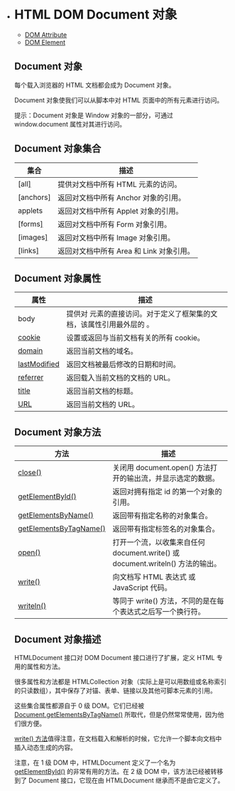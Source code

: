- # HTML DOM Document 对象

  - [DOM Attribute](https://www.w3school.com.cn/jsref/dom_obj_attributes.asp)
  - [DOM Element](https://www.w3school.com.cn/jsref/dom_obj_all.asp)

  ## Document 对象

  每个载入浏览器的 HTML 文档都会成为 Document 对象。

  Document 对象使我们可以从脚本中对 HTML 页面中的所有元素进行访问。

  提示：Document 对象是 Window 对象的一部分，可通过 window.document 属性对其进行访问。

  ## Document 对象集合

  | 集合                                                         | 描述                                     |
  | ------------------------------------------------------------ | ---------------------------------------- |
  | [all[\]](https://www.w3school.com.cn/jsref/coll_doc_all.asp) | 提供对文档中所有 HTML 元素的访问。       |
  | [anchors[\]](https://www.w3school.com.cn/jsref/coll_doc_anchors.asp) | 返回对文档中所有 Anchor 对象的引用。     |
  | applets                                                      | 返回对文档中所有 Applet 对象的引用。     |
  | [forms[\]](https://www.w3school.com.cn/jsref/coll_doc_forms.asp) | 返回对文档中所有 Form 对象引用。         |
  | [images[\]](https://www.w3school.com.cn/jsref/coll_doc_images.asp) | 返回对文档中所有 Image 对象引用。        |
  | [links[\]](https://www.w3school.com.cn/jsref/coll_doc_links.asp) | 返回对文档中所有 Area 和 Link 对象引用。 |

  ## Document 对象属性

  | 属性                                                         | 描述                                                         |
  | ------------------------------------------------------------ | ------------------------------------------------------------ |
  | body                                                         | 提供对 <body> 元素的直接访问。对于定义了框架集的文档，该属性引用最外层的 <frameset>。 |
  | [cookie](https://www.w3school.com.cn/jsref/prop_doc_cookie.asp) | 设置或返回与当前文档有关的所有 cookie。                      |
  | [domain](https://www.w3school.com.cn/jsref/prop_doc_domain.asp) | 返回当前文档的域名。                                         |
  | [lastModified](https://www.w3school.com.cn/jsref/prop_doc_lastmodified.asp) | 返回文档被最后修改的日期和时间。                             |
  | [referrer](https://www.w3school.com.cn/jsref/prop_doc_referrer.asp) | 返回载入当前文档的文档的 URL。                               |
  | [title](https://www.w3school.com.cn/jsref/prop_doc_title.asp) | 返回当前文档的标题。                                         |
  | [URL](https://www.w3school.com.cn/jsref/prop_doc_url.asp)    | 返回当前文档的 URL。                                         |

  ## Document 对象方法

  | 方法                                                         | 描述                                                         |
  | ------------------------------------------------------------ | ------------------------------------------------------------ |
  | [close()](https://www.w3school.com.cn/jsref/met_doc_close.asp) | 关闭用  document.open() 方法打开的输出流，并显示选定的数据。 |
  | [getElementById()](https://www.w3school.com.cn/jsref/met_doc_getelementbyid.asp) | 返回对拥有指定 id 的第一个对象的引用。                       |
  | [getElementsByName()](https://www.w3school.com.cn/jsref/met_doc_getelementsbyname.asp) | 返回带有指定名称的对象集合。                                 |
  | [getElementsByTagName()](https://www.w3school.com.cn/jsref/met_doc_getelementsbytagname.asp) | 返回带有指定标签名的对象集合。                               |
  | [open()](https://www.w3school.com.cn/jsref/met_doc_open.asp) | 打开一个流，以收集来自任何 document.write() 或 document.writeln() 方法的输出。 |
  | [write()](https://www.w3school.com.cn/jsref/met_doc_write.asp) | 向文档写 HTML 表达式 或 JavaScript 代码。                    |
  | [writeln()](https://www.w3school.com.cn/jsref/met_doc_writeln.asp) | 等同于 write() 方法，不同的是在每个表达式之后写一个换行符。  |

  ## Document 对象描述

  HTMLDocument 接口对 DOM Document 接口进行了扩展，定义 HTML 专用的属性和方法。

  很多属性和方法都是 HTMLCollection 对象（实际上是可以用数组或名称索引的只读数组），其中保存了对锚、表单、链接以及其他可脚本元素的引用。

  这些集合属性都源自于 0 级 DOM。它们已经被 [Document.getElementsByTagName()](https://www.w3school.com.cn/jsref/met_doc_getelementsbytagname.asp) 所取代，但是仍然常常使用，因为他们很方便。

  [write() 方法](https://www.w3school.com.cn/jsref/met_doc_write.asp)值得注意，在文档载入和解析的时候，它允许一个脚本向文档中插入动态生成的内容。

  注意，在 1 级 DOM 中，HTMLDocument 定义了一个名为 [getElementById()](https://www.w3school.com.cn/jsref/met_doc_getelementbyid.asp) 的非常有用的方法。在 2 级 DOM 中，该方法已经被转移到了 Document 接口，它现在由 HTMLDocument 继承而不是由它定义了。
